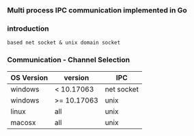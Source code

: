 ### Multi process IPC communication implemented in Go

### introduction
```text
based net socket & unix domain socket
```
### Communication - Channel Selection
| OS Version | version        | IPC        |
|------------|----------------|------------|
| windows    | &lt; 10.17063  | net socket |
| windows    | &gt;= 10.17063 | unix       |
| linux      | all            | unix       |
| macosx     | all            | unix       |
